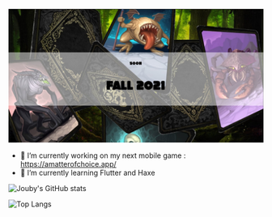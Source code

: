 ![alt text](https://github.com/Jouby/Jouby/blob/main/img/soon.jpg?raw=true)

- 🔭 I’m currently working on my next mobile game : https://amatterofchoice.app/
- 🌱 I’m currently learning Flutter and Haxe


![Jouby's GitHub stats](https://github-readme-stats.vercel.app/api?username=Jouby&hide=stars&show_icons=true&theme=tokyonight)

![Top Langs](https://github-readme-stats.vercel.app/api/top-langs/?username=Jouby&layout=compact&theme=tokyonight)

<!--
**Jouby/Jouby** is a ✨ _special_ ✨ repository because its `README.md` (this file) appears on your GitHub profile.

Here are some ideas to get you started:

- 🔭 I’m currently working on ...
- 🌱 I’m currently learning ...
- 👯 I’m looking to collaborate on ...
- 🤔 I’m looking for help with ...
- 💬 Ask me about ...
- 📫 How to reach me: ...
- 😄 Pronouns: ...
- ⚡ Fun fact: ...
-->
